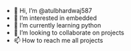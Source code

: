 - 👋 Hi, I’m @atulbhardwaj587
- 👀 I’m interested in embedded
- 🌱 I’m currently learning python
- 💞️ I’m looking to collaborate on projects
- 📫 How to reach me all projects

<!---
atulbhardwaj587/atulbhardwaj587 is a ✨ special ✨ repository because its `README.md` (this file) appears on your GitHub profile.
You can click the Preview link to take a look at your changes.
--->
